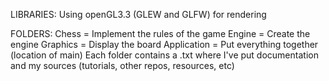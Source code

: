 LIBRARIES:
    Using openGL3.3 (GLEW and GLFW) for rendering

FOLDERS:
    Chess = Implement the rules of the game
    Engine = Create the engine 
    Graphics = Display the board
    Application = Put everything together (location of main)
    Each folder contains a .txt where I've put documentation and my sources (tutorials, other repos, resources, etc)